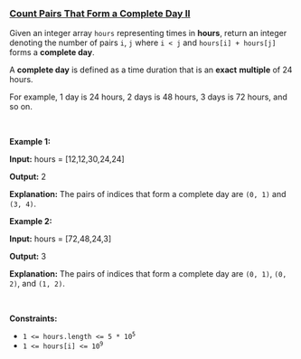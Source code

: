### [Count Pairs That Form a Complete Day II](https://leetcode.com/problems/count-pairs-that-form-a-complete-day-ii)

<p>Given an integer array <code>hours</code> representing times in <strong>hours</strong>, return an integer denoting the number of pairs <code>i</code>, <code>j</code> where <code>i &lt; j</code> and <code>hours[i] + hours[j]</code> forms a <strong>complete day</strong>.</p>

<p>A <strong>complete day</strong> is defined as a time duration that is an <strong>exact</strong> <strong>multiple</strong> of 24 hours.</p>

<p>For example, 1 day is 24 hours, 2 days is 48 hours, 3 days is 72 hours, and so on.</p>

<p>&nbsp;</p>
<p><strong class="example">Example 1:</strong></p>

<div class="example-block">
<p><strong>Input:</strong> <span class="example-io">hours = [12,12,30,24,24]</span></p>

<p><strong>Output:</strong> <span class="example-io">2</span></p>

<p><strong>Explanation:</strong> The pairs of indices that form a complete day are <code>(0, 1)</code> and <code>(3, 4)</code>.</p>
</div>

<p><strong class="example">Example 2:</strong></p>

<div class="example-block">
<p><strong>Input:</strong> <span class="example-io">hours = [72,48,24,3]</span></p>

<p><strong>Output:</strong> <span class="example-io">3</span></p>

<p><strong>Explanation:</strong> The pairs of indices that form a complete day are <code>(0, 1)</code>, <code>(0, 2)</code>, and <code>(1, 2)</code>.</p>
</div>

<p>&nbsp;</p>
<p><strong>Constraints:</strong></p>

<ul>
	<li><code>1 &lt;= hours.length &lt;= 5 * 10<sup>5</sup></code></li>
	<li><code>1 &lt;= hours[i] &lt;= 10<sup>9</sup></code></li>
</ul>
